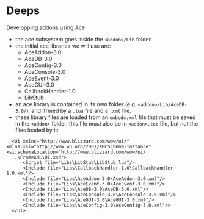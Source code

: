 # Deeps #

Developping addons using Ace

- the ace subsystem goes inside the `<addon>/Lib` folder.
- the initial ace libraries we will use are:
    - AceAddon-3.0
    - AceDB-3.0
    - AceConfig-3.0
    - AceConsole-3.0
    - AceEvent-3.0
    - AceGUI-3.0
    - CallbackHandler-1.0
    - LibStub
- an ace library is contained in its own folder (e.g. `<addon>/Lib/AceDB-3.0/`), and ifrmed by a `.lua` file and a `.xml` file.
- these library files are loaded from an `embeds.xml` file that must be saved in the `<addon>` folder. this file must also be in `<addon>.toc` file, but not the files loaded by it:
```
  <Ui xmlns="http://www.blizzard.com/wow/ui/" xmlns:xsi="http://www.w3.org/2001/XMLSchema-instance" xsi:schemaLocation="http://www.blizzard.com/wow/ui/
  ..\FrameXML\UI.xsd">
      <Script file="Libs\LibStub\LibStub.lua"/>
      <Include file="Libs\CallbackHandler-1.0\CallbackHandler-1.0.xml"/>
      <Include file="Libs\AceAddon-3.0\AceAddon-3.0.xml"/>
      <Include file="Libs\AceEvent-3.0\AceEvent-3.0.xml"/>
      <Include file="Libs\AceDB-3.0\AceDB-3.0.xml"/>
      <Include file="Libs\AceConsole-3.0\AceConsole-3.0.xml"/>
      <Include file="Libs\AceGUI-3.0\AceGUI-3.0.xml"/>
      <Include file="Libs\AceConfig-3.0\AceConfig-3.0.xml"/>
  </Ui>
```
